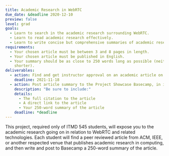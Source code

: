 ```yaml
---
title: Academic Research in WebRTC
due_date: &deadline 2020-12-10
preview: false
level: grad
goals:
  - Learn to search in the academic research surrounding WebRTC.
  - Learn to read academic research effectively.
  - Learn to write concise but comprehensive summaries of academic research.
requirements:
  - Your chosen article must be between 3 and 8 pages in length.
  - Your chosen article must be published in English.
  - Your summary should be as close to 250 words long as possible (neither substantially longer nor
    shorter).
deliverables:
  - action: Find and get instructor approval on an academic article on WebRTC.
    deadline: 2021-11-18
  - action: Post article summary to the Project Showcase Basecamp, in its own thread.
    description: "Be sure to include:"
    details:
      - The full citation to the article
      - A direct link to the article
      - Your 250-word summary of the article
    deadline: *deadline
---
```


This project, required only of ITMD 545 students, will expose you to the academic research going on
in relation to WebRTC and related technologies. Each student will find a peer reviewed article from
ACM, IEEE, or another respected venue that publishes academic research in computing, and then write
and post to Basecamp a 250-word summary of the article.
